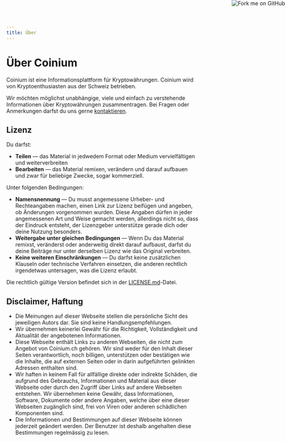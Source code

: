 ```yaml
---
title: Über
---
```


<a rel="nofollow" href="https://github.com/CoiniumCH/coinium"><img class="d-none d-md-block" style="position: absolute; top: 0; right: 0; border: 0;" src="https://camo.githubusercontent.com/e7bbb0521b397edbd5fe43e7f760759336b5e05f/68747470733a2f2f73332e616d617a6f6e6177732e636f6d2f6769746875622f726962626f6e732f666f726b6d655f72696768745f677265656e5f3030373230302e706e67" alt="Fork me on GitHub" data-canonical-src="https://s3.amazonaws.com/github/ribbons/forkme_right_green_007200.png"></a>

# Über Coinium

Coinium ist eine Informationsplattform für Kryptowährungen. Coinium wird von Kryptoenthusiasten aus der Schweiz betrieben.

Wir möchten möglichst unabhängige, viele und einfach zu verstehende Informationen über Kryptowährungen zusammentragen. Bei Fragen oder Anmerkungen darfst du uns gerne [kontaktieren](/anfrage/).

## Lizenz

Du darfst:
 * **Teilen** — das Material in jedwedem Format oder Medium vervielfältigen und weiterverbreiten
 * **Bearbeiten** — das Material remixen, verändern und darauf aufbauen und zwar für beliebige Zwecke, sogar kommerziell.
 
Unter folgenden Bedingungen:
 * **Namensnennung** — Du musst angemessene Urheber- und Rechteangaben machen, einen Link zur Lizenz beifügen und angeben, ob Änderungen vorgenommen wurden. Diese Angaben dürfen in jeder angemessenen Art und Weise gemacht werden, allerdings nicht so, dass der Eindruck entsteht, der Lizenzgeber unterstütze gerade dich oder deine Nutzung besonders.
 * **Weitergabe unter gleichen Bedingungen** — Wenn Du das Material remixst, veränderst oder anderweitig direkt darauf aufbaust, darfst du deine Beiträge nur unter derselben Lizenz wie das Original verbreiten.
 * **Keine weiteren Einschränkungen** — Du darfst keine zusätzlichen Klauseln oder technische Verfahren einsetzen, die anderen rechtlich irgendetwas untersagen, was die Lizenz erlaubt.
 
Die rechtlich gültige Version befindet sich in der [LICENSE.md](https://github.com/CoiniumCH/coinium/blob/master/LICENSE.md)-Datei.

## Disclaimer, Haftung

 * Die Meinungen auf dieser Webseite stellen die persönliche Sicht des jeweiligen Autors dar. Sie sind keine Handlungsempfehlungen.
 * Wir übernehmen keinerlei Gewähr für die Richtigkeit, Vollständigkeit und Aktualität der angebotenen Informationen.
 * Diese Webseite enthält Links zu anderen Webseiten, die nicht zum Angebot von Coinium.ch gehören. Wir sind weder für den Inhalt dieser Seiten verantwortlich, noch billigen, unterstützen oder bestätigen wie die Inhalte, die auf externen Seiten oder in darin aufgeführten gelinkten Adressen enthalten sind.
 * Wir haften in keinem Fall für allfällige direkte oder indirekte Schäden, die aufgrund des Gebrauchs, Informationen und Material aus dieser Webseite oder durch den Zugriff über Links auf andere Webseiten entstehen. Wir übernehmen keine Gewähr, dass Informationen, Software, Dokumente oder andere Angaben, welche über eine dieser Webseiten zugänglich sind, frei von Viren oder anderen schädlichen Komponenten sind.
 * Die Informationen und Bestimmungen auf dieser Webseite können jederzeit geändert werden. Der Benutzer ist deshalb angehalten diese Bestimmungen regelmässig zu lesen.
